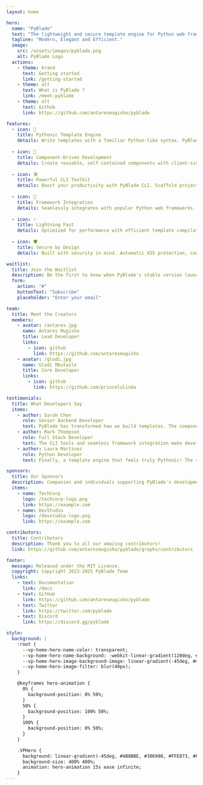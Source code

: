 ```yaml
---
layout: home

hero:
  name: "PyBlade"
  text: "The lightweight and secure template engine for Python web frameworks !"
  tagline: "Modern, Elegant and Efficient."
  image:
    src: /assets/images/pyblade.png
    alt: PyBlade Logo
  actions:
    - theme: brand
      text: Getting started
      link: /getting-started
    - theme: alt
      text: What is PyBlade ?
      link: /meet-pyblade
    - theme: alt
      text: Github
      link: https://github.com/antaresmugisho/pyblade

features:
  - icon: 🐍
    title: Pythonic Template Engine
    details: Write templates with a familiar Python-like syntax. PyBlade's template engine offers clean, readable syntax with full Python expression support and built-in security features.
  
  - icon: 🧩
    title: Component-Driven Development
    details: Create reusable, self-contained components with client-side rendering capabilities. Build interactive UIs efficiently, similar to modern frontend frameworks.
  
  - icon: 🛠️
    title: Powerful CLI Toolkit
    details: Boost your productivity with PyBlade CLI. Scaffold projects, generate components, and manage your development workflow seamlessly.
  
  - icon: 🔌
    title: Framework Integration
    details: Seamlessly integrates with popular Python web frameworks. From custom form handling to data-binding, PyBlade works harmoniously with your stack.
  
  - icon: ⚡
    title: Lightning Fast
    details: Optimized for performance with efficient template compilation and minimal runtime overhead. Your templates run at native Python speed.
  
  - icon: 🛡️
    title: Secure by Design
    details: Built with security in mind. Automatic XSS protection, content sanitization, and configurable security policies keep your applications safe.

waitlist:
  title: Join the Waitlist
  description: Be the first to know when PyBlade's stable version launches. Get early access and exclusive updates.
  form:
    action: "#"
    buttonText: "Subscribe"
    placeholder: "Enter your email"

team:
  title: Meet the Creators
  members:
    - avatar: /antares.jpg
      name: Antares Mugisho
      title: Lead Developer
      links:
        - icon: github
          link: https://github.com/antaresmugisho
    - avatar: /glodi.jpg
      name: Glodi Mbutwile
      title: Core Developer
      links:
        - icon: github
          link: https://github.com/princelulinda

testimonials:
  title: What Developers Say
  items:
    - author: Sarah Chen
      role: Senior Backend Developer
      text: PyBlade has transformed how we build templates. The component system is a game-changer.
    - author: Mark Thompson
      role: Full Stack Developer
      text: The CLI tools and seamless framework integration make development a breeze.
    - author: Laura Martinez
      role: Python Developer
      text: Finally, a template engine that feels truly Pythonic! The syntax is intuitive and powerful.

sponsors:
  title: Our Sponsors
  description: Companies and individuals supporting PyBlade's development
  items:
    - name: TechCorp
      logo: /techcorp-logo.png
      link: https://example.com
    - name: DevStudio
      logo: /devstudio-logo.png
      link: https://example.com

contributors:
  title: Contributors
  description: Thank you to all our amazing contributors!
  link: https://github.com/antaresmugisho/pyblade/graphs/contributors

footer:
  message: Released under the MIT License.
  copyright: Copyright 2023-2025 PyBlade Team
  links:
    - text: Documentation
      link: /docs
    - text: GitHub
      link: https://github.com/antaresmugisho/pyblade
    - text: Twitter
      link: https://twitter.com/pyblade
    - text: Discord
      link: https://discord.gg/pyblade

style:
  background: |
    :root {
      --vp-home-hero-name-color: transparent;
      --vp-home-hero-name-background: -webkit-linear-gradient(120deg, #4B8BBE 30%, #FFE873);
      --vp-home-hero-image-background-image: linear-gradient(-45deg, #4B8BBE 50%, #FFE873 50%);
      --vp-home-hero-image-filter: blur(40px);
    }

    @keyframes hero-animation {
      0% {
        background-position: 0% 50%;
      }
      50% {
        background-position: 100% 50%;
      }
      100% {
        background-position: 0% 50%;
      }
    }

    .VPHero {
      background: linear-gradient(-45deg, #4B8BBE, #306998, #FFE873, #FFD43B);
      background-size: 400% 400%;
      animation: hero-animation 15s ease infinite;
    }
---
```

